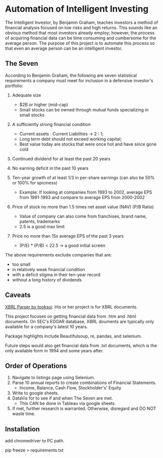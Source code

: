 # Automation of Intelligent Investing

The Intelligent Investor, by Benjamin Graham, teaches investors a method of financial analysis focused on low risks and
high returns. This sounds like an obvious method that most investors already employ; however, the process of acquiring
financial data can be time consuming and cumbersome for the average person. The purpose of this project is to automate
this process so that even an average person can be an intelligent investor.

## The Seven

According to Benjamin Graham, the following are seven statistical requirements a company must meet for inclusion in a 
defensive investor's portfolio:

1. Adequate size
    - $2B or higher (mid-cap)
    - Small stocks can be owned through mutual funds specializing in small stocks

2. A sufficiently strong financial condition
    - Current assets : Current Liabilities -> 2 : 1;
    - Long term debt should not exceed working capital;
    - Best value today are stocks that were once hot and have since gone cold

3. Continued dividend for at least the past 20 years

4. No earning deficit in the past 10 years

5. Ten-year growth of at least 1/3 in per-share earnings (can also be 50% or 100% for spiciness)
    - Example: If looking at companies from 1993 to 2002, average EPS from 1991-1993 and compare to average EPS from 
    2000-2002

6. Price of stock no more than 1.5 times net asset value (NAV) (P/B Ratio)
    - Value of company can also come from franchises, brand name, patents, trademarks
    - 2.5 is a good max limit

7. Price no more than 15x average EPS of the past 3 years
    - (P/E) * (P/B) < 22.5 -> a good initial screen

The above requirements exclude companies that are:
- too small
- in relatively weak financial condition
- with a deficit stigma in their ten-year record
- without a long history of dividends

## Caveats

[XBRL Parser by tooksoi](https://github.com/tooksoi/ScraXBRL). His or her project is for XBRL documents.

This project focuses on getting financial data from .htm and .html documents. On SEC's EDGAR database, XBRL douments 
are typically only available for a company's latest 10 years.

Package highlights include Beautifulsoup, re, pandas, and selenium.

Future steps would also get financial data from .txt documents, which is the only available form in 1994 and some years 
after.

## Order of Operations

1. Navigate to listings page using Selenium.
2. Parse 10 annual reports to create combinations of Financial Statements.
    - Income, Balance, Cash Flow, Stockholder's' Equity
3. Write to google sheets. 
4. DataVis for to see if and when The Seven are met. 
    - This CAN be done in Tableau via google sheets.
5. If met, further research is warranted. Otherwise, disregard and DO NOT waste time.

## Installation

add chromedriver to PC path.

pip freeze > requirements.txt